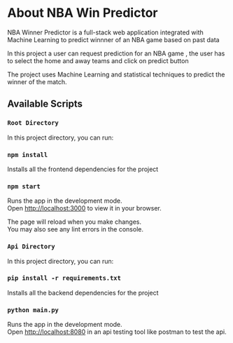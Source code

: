 # About NBA Win Predictor

NBA Winner Predictor is a full-stack web application integrated with Machine Learning to predict winnner of an NBA game based on past data

In this project a user can request prediction for an NBA game ,
the user has to select the home and away teams and click on predict button

The project uses Machine Learning and statistical techniques to predict the winner of the match.

## Available Scripts

### `Root Directory`

In this project directory, you can run:

### `npm install`

Installs all the frontend dependencies for the project

### `npm start`

Runs the app in the development mode.\
Open [http://localhost:3000](http://localhost:3000) to view it in your browser.

The page will reload when you make changes.\
You may also see any lint errors in the console.

### `Api Directory`

In this project directory, you can run:

### `pip install -r requirements.txt`

Installs all the backend dependencies for the project

### `python main.py`

Runs the app in the development mode.\
Open [http://localhost:8080](http://localhost:8080) in an api testing tool like postman to test the api.
